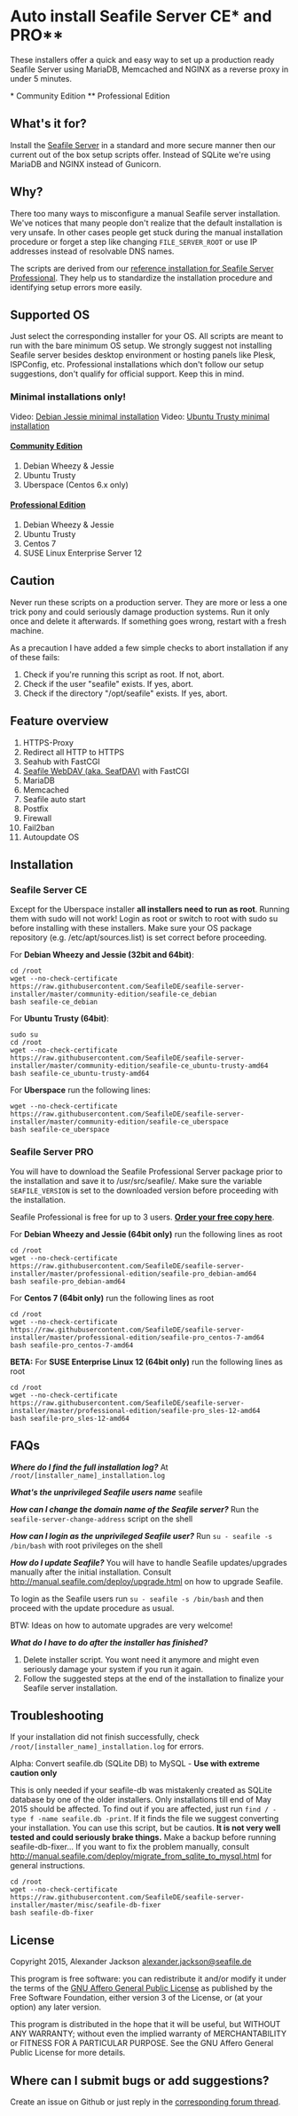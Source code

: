 # Auto install Seafile Server CE* and PRO**

These installers offer a quick and easy way to set up a production ready Seafile Server using MariaDB, Memcached and NGINX as a reverse proxy in under 5 minutes.

\* Community Edition
** Professional Edition

## What's it for?
Install the [Seafile Server](http://seafile.com/en/home/) in a standard and more secure manner then our current out of the box setup scripts offer. Instead of SQLite we're using MariaDB and NGINX instead of Gunicorn.


## Why?
There too many ways to misconfigure a manual Seafile server installation. We've notices that many people don't realize that the default installation is very unsafe. In other cases people get stuck during the manual installation procedure or forget a step like changing `FILE_SERVER_ROOT` or use IP addresses instead of resolvable DNS names.

The scripts are derived from our [reference installation for Seafile Server Professional](https://wiki.seafile.com.de/doku.php?id=debian_7_wheezy_64bit). They help us to standardize the installation procedure and identifying setup errors more easily.

## Supported OS

Just select the corresponding installer for your OS. All scripts are meant to run with the bare minimum OS setup. We strongly suggest not installing Seafile server besides desktop environment or hosting panels like Plesk, ISPConfig, etc. Professional installations which don't follow our setup suggestions, don't qualify for official support. Keep this in mind.

### Minimal installations only!
Video: [Debian Jessie minimal installation](https://seafile.tv/2015/06/16/debian-jessie-minimalinstallation-fuer-seafile/)
Video: [Ubuntu Trusty minimal installation](https://seafile.tv/2015/06/16/ubuntu-trusty-minimalinstallation-fuer-den-seafile-server/)

#### [Community Edition](https://github.com/SeafileDE/seafile-server-installer/tree/master/community-edition)
1. Debian Wheezy & Jessie
2. Ubuntu Trusty
3. Uberspace (Centos 6.x only)

#### [Professional Edition](https://github.com/SeafileDE/seafile-server-installer/tree/master/professional-edition)
1. Debian Wheezy & Jessie
2. Ubuntu Trusty
3. Centos 7
4. SUSE Linux Enterprise Server 12

## Caution
Never run these scripts on a production server. They are more or less a one trick pony and could seriously damage production systems. Run it only once and delete it afterwards. If something goes wrong, restart with a fresh machine.

As a precaution I have added a few simple checks to abort installation if any of these fails:

1. Check if you're running this script as root. If not, abort.
2. Check if the user "seafile" exists. If yes, abort.
3. Check if the directory "/opt/seafile" exists. If yes, abort.


## Feature overview
1. HTTPS-Proxy
2. Redirect all HTTP to HTTPS
2. Seahub with FastCGI
3. [Seafile WebDAV (aka. SeafDAV)](http://manual.seafile.com/extension/webdav.html) with FastCGI
4. MariaDB
5. Memcached
6. Seafile auto start
7. Postfix
8. Firewall
9. Fail2ban
10. Autoupdate OS


## Installation
### Seafile Server CE
Except for the Uberspace installer **all installers need to run as root**. Running them with sudo will not work! Login as root or switch to root with sudo su before installing with these installers. Make sure your OS package repository (e.g. /etc/apt/sources.list) is set correct before proceeding.

For **Debian Wheezy and Jessie (32bit and 64bit)**:

    cd /root
    wget --no-check-certificate https://raw.githubusercontent.com/SeafileDE/seafile-server-installer/master/community-edition/seafile-ce_debian
    bash seafile-ce_debian


For **Ubuntu Trusty (64bit)**:

    sudo su
    cd /root
    wget --no-check-certificate https://raw.githubusercontent.com/SeafileDE/seafile-server-installer/master/community-edition/seafile-ce_ubuntu-trusty-amd64
    bash seafile-ce_ubuntu-trusty-amd64


For **Uberspace** run the following lines:

    wget --no-check-certificate https://raw.githubusercontent.com/SeafileDE/seafile-server-installer/master/community-edition/seafile-ce_uberspace
    bash seafile-ce_uberspace



### Seafile Server PRO
You will have to download the Seafile Professional Server package prior to the installation and save it to /usr/src/seafile/. Make sure the variable `SEAFILE_VERSION` is set to the downloaded version before proceeding with the installation.

Seafile Professional is free for up to 3 users. [**Order your free copy here**](https://shop.seafile.de/produkt/seafile-professional-free/).

For **Debian Wheezy and Jessie (64bit only)** run the following lines as root

    cd /root
    wget --no-check-certificate https://raw.githubusercontent.com/SeafileDE/seafile-server-installer/master/professional-edition/seafile-pro_debian-amd64
    bash seafile-pro_debian-amd64


For **Centos 7 (64bit only)** run the following lines as root

    cd /root
    wget --no-check-certificate https://raw.githubusercontent.com/SeafileDE/seafile-server-installer/master/professional-edition/seafile-pro_centos-7-amd64
    bash seafile-pro_centos-7-amd64


**BETA:** For **SUSE Enterprise Linux 12 (64bit only)** run the following lines as root

    cd /root
    wget --no-check-certificate https://raw.githubusercontent.com/SeafileDE/seafile-server-installer/master/professional-edition/seafile-pro_sles-12-amd64
    bash seafile-pro_sles-12-amd64


## FAQs

***Where do I find the full installation log?***
At `/root/[installer_name]_installation.log`

***What's the unprivileged Seafile users name***
seafile

***How can I change the domain name of the Seafile server?***
Run the `seafile-server-change-address` script on the shell

***How can I login as the unprivileged Seafile user?***
Run `su - seafile -s /bin/bash` with root privileges on the shell

***How do I update Seafile?***
You will have to handle Seafile updates/upgrades manually after the initial installation. Consult http://manual.seafile.com/deploy/upgrade.html on how to upgrade Seafile.

To login as the Seafile users run `su - seafile -s /bin/bash` and then proceed with the update procedure as usual.

BTW: Ideas on how to automate upgrades are very welcome!

***What do I have to do after the installer has finished?***
1. Delete installer script. You wont need it anymore and might even seriously damage your system if you run it again.
2. Follow the suggested steps at the end of the installation to finalize your Seafile server installation.

## Troubleshooting
If your installation did not finish successfully, check `/root/[installer_name]_installation.log` for errors.

Alpha: Convert seafile.db (SQLite DB) to MySQL - **Use with extreme caution only**

This is only needed if your seafile-db was mistakenly created as SQLite database by one of the older installers. Only installations till end of May 2015 should be affected. To find out if you are affected, just run `find / -type f -name seafile.db -print`. If it finds the file we suggest converting your installation. You can use this script, but be cautios. **It is not very well tested and could seriously brake things.** Make a backup before running seafile-db-fixer... If you want to fix the problem manually, consult http://manual.seafile.com/deploy/migrate_from_sqlite_to_mysql.html for general instructions.

    cd /root
    wget --no-check-certificate https://raw.githubusercontent.com/SeafileDE/seafile-server-installer/master/misc/seafile-db-fixer
    bash seafile-db-fixer

## License
Copyright 2015, Alexander Jackson <alexander.jackson@seafile.de>

This program is free software: you can redistribute it and/or modify
it under the terms of the [GNU Affero General Public License](http://www.gnu.org/licenses/agpl-3.0.html) as published by
the Free Software Foundation, either version 3 of the License, or
(at your option) any later version.

This program is distributed in the hope that it will be useful,
but WITHOUT ANY WARRANTY; without even the implied warranty of
MERCHANTABILITY or FITNESS FOR A PARTICULAR PURPOSE.  See the
GNU Affero General Public License for more details.

## Where can I submit bugs or add suggestions?
Create an issue on Github or just reply in the [corresponding forum thread](https://forum.seafile-server.org/t/howto-seafile-server-community-edition-on-debian-jessie-amd64/1464).

